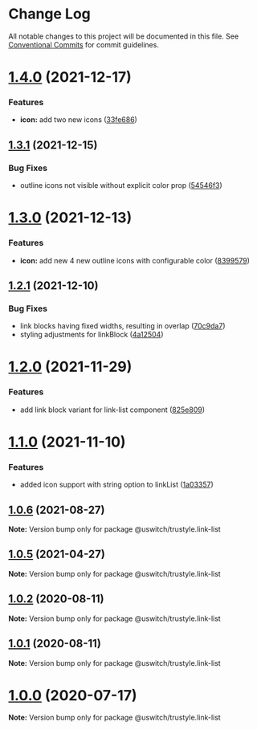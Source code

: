 # Change Log

All notable changes to this project will be documented in this file.
See [Conventional Commits](https://conventionalcommits.org) for commit guidelines.

# [1.4.0](https://github.com/uswitch/trustyle/compare/@uswitch/trustyle.link-list@1.3.1...@uswitch/trustyle.link-list@1.4.0) (2021-12-17)


### Features

* **icon:** add two new icons ([33fe686](https://github.com/uswitch/trustyle/commit/33fe686))





## [1.3.1](https://github.com/uswitch/trustyle/compare/@uswitch/trustyle.link-list@1.3.0...@uswitch/trustyle.link-list@1.3.1) (2021-12-15)


### Bug Fixes

* outline icons not visible without explicit color prop ([54546f3](https://github.com/uswitch/trustyle/commit/54546f3))





# [1.3.0](https://github.com/uswitch/trustyle/compare/@uswitch/trustyle.link-list@1.2.1...@uswitch/trustyle.link-list@1.3.0) (2021-12-13)


### Features

* **icon:** add new 4 new outline icons with configurable color ([8399579](https://github.com/uswitch/trustyle/commit/8399579))





## [1.2.1](https://github.com/uswitch/trustyle/compare/@uswitch/trustyle.link-list@1.2.0...@uswitch/trustyle.link-list@1.2.1) (2021-12-10)


### Bug Fixes

* link blocks having fixed widths, resulting in overlap ([70c9da7](https://github.com/uswitch/trustyle/commit/70c9da7))
* styling adjustments for linkBlock ([4a12504](https://github.com/uswitch/trustyle/commit/4a12504))





# [1.2.0](https://github.com/uswitch/trustyle/compare/@uswitch/trustyle.link-list@1.1.0...@uswitch/trustyle.link-list@1.2.0) (2021-11-29)


### Features

* add link block variant for link-list component ([825e809](https://github.com/uswitch/trustyle/commit/825e809))





# [1.1.0](https://github.com/uswitch/trustyle/compare/@uswitch/trustyle.link-list@1.0.6...@uswitch/trustyle.link-list@1.1.0) (2021-11-10)


### Features

* added icon support with string option to linkList ([1a03357](https://github.com/uswitch/trustyle/commit/1a03357))





## [1.0.6](https://github.com/uswitch/trustyle/compare/@uswitch/trustyle.link-list@1.0.5...@uswitch/trustyle.link-list@1.0.6) (2021-08-27)

**Note:** Version bump only for package @uswitch/trustyle.link-list





## [1.0.5](https://github.com/uswitch/trustyle/compare/@uswitch/trustyle.link-list@1.0.4...@uswitch/trustyle.link-list@1.0.5) (2021-04-27)

**Note:** Version bump only for package @uswitch/trustyle.link-list





## [1.0.2](https://github.com/uswitch/trustyle/compare/@uswitch/trustyle.link-list@1.0.1...@uswitch/trustyle.link-list@1.0.2) (2020-08-11)

**Note:** Version bump only for package @uswitch/trustyle.link-list





## [1.0.1](https://github.com/uswitch/trustyle/compare/@uswitch/trustyle.link-list@1.0.0...@uswitch/trustyle.link-list@1.0.1) (2020-08-11)

**Note:** Version bump only for package @uswitch/trustyle.link-list





# [1.0.0](https://github.com/uswitch/trustyle/compare/@uswitch/trustyle.link-list@0.2.1...@uswitch/trustyle.link-list@1.0.0) (2020-07-17)

**Note:** Version bump only for package @uswitch/trustyle.link-list
